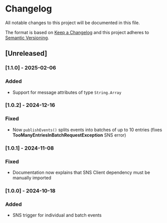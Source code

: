 # Changelog

All notable changes to this project will be documented in this file.

The format is based on [Keep a Changelog](http://keepachangelog.com/en/1.0.0/)
and this project adheres to [Semantic Versioning](http://semver.org/spec/v2.0.0.html).

## [Unreleased]

### [1.1.0] - 2025-02-06
### Added
- Support for message attributes of type `String.Array`

### [1.0.2] - 2024-12-16
### Fixed
- Now `publishEvents()` splits events into batches of up to 10 entries (fixes **TooManyEntriesInBatchRequestException** SNS error)

### [1.0.1] - 2024-11-08
### Fixed
- Documentation now explains that SNS Client dependency must be manually imported

### [1.0.0] - 2024-10-18
### Added
- SNS trigger for individual and batch events
